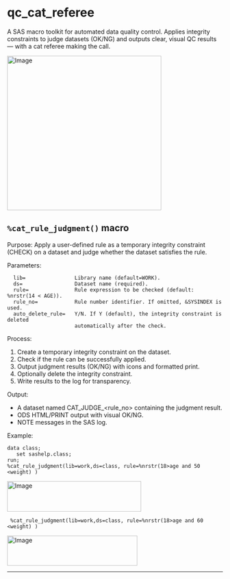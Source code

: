# qc_cat_referee
A SAS macro toolkit for automated data quality control. Applies integrity constraints to judge datasets (OK/NG) and outputs clear, visual QC results — with a cat referee making the call.  

<img width="360" height="360" alt="Image" src="https://github.com/user-attachments/assets/847d3d66-674e-4502-92d5-21259b7072d2" />

## `%cat_rule_judgment()` macro <a name="catrulejudgment-macro-1"></a> ######
 Purpose:    Apply a user-defined rule as a temporary integrity constraint (CHECK) on a dataset and judge whether the dataset satisfies the rule.  

 Parameters:  
 ~~~text
   lib=                Library name (default=WORK).
   ds=                 Dataset name (required).
   rule=               Rule expression to be checked (default: %nrstr(14 < AGE)).
   rule_no=            Rule number identifier. If omitted, &SYSINDEX is used.
   auto_delete_rule=   Y/N. If Y (default), the integrity constraint is deleted 
                       automatically after the check.
~~~~

 Process:  
   1. Create a temporary integrity constraint on the dataset.  
   2. Check if the rule can be successfully applied.  
   3. Output judgment results (OK/NG) with icons and formatted print.  
   4. Optionally delete the integrity constraint.  
   5. Write results to the log for transparency.  
  
 Output:  
   - A dataset named CAT_JUDGE_<rule_no> containing the judgment result.  
   - ODS HTML/PRINT output with visual OK/NG.  
   - NOTE messages in the SAS log.  

 Example:  
 ~~~sas
 data class;
	set sashelp.class;
 run;
 %cat_rule_judgment(lib=work,ds=class, rule=%nrstr(18>age and 50 <weight) )
~~~

<img width="313" height="71" alt="Image" src="https://github.com/user-attachments/assets/27e0aad9-8717-4d37-923e-5bff5beab9b3" />

~~~sas
 %cat_rule_judgment(lib=work,ds=class, rule=%nrstr(18>age and 60 <weight) )
~~~

<img width="304" height="70" alt="Image" src="https://github.com/user-attachments/assets/bbf9e137-dec6-46d1-bb6a-414482b1e76c" />
  
---
